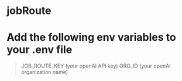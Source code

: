 # jobRoute

# Add the following env variables to your .env file 
> JOB_ROUTE_KEY  (your openAI API key)
> ORG_ID         (your openAI organization name)
